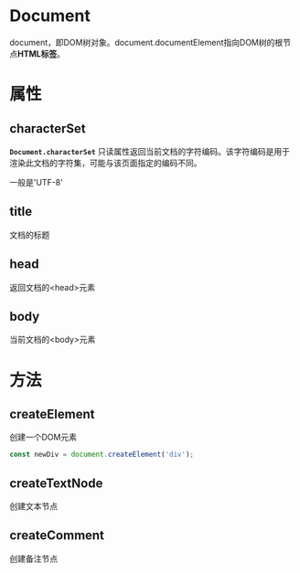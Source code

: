 # Document

document，即DOM树对象。document.documentElement指向DOM树的根节点**HTML标签**。

# 属性

## characterSet

**`Document.characterSet`** 只读属性返回当前文档的字符编码。该字符编码是用于渲染此文档的字符集，可能与该页面指定的编码不同。

一般是'UTF-8'

## title

文档的标题

## head

返回文档的\<head\>元素

## body

当前文档的\<body\>元素

# 方法

## createElement

创建一个DOM元素

```js
const newDiv = document.createElement('div');
```

## createTextNode

创建文本节点

## createComment

创建备注节点
